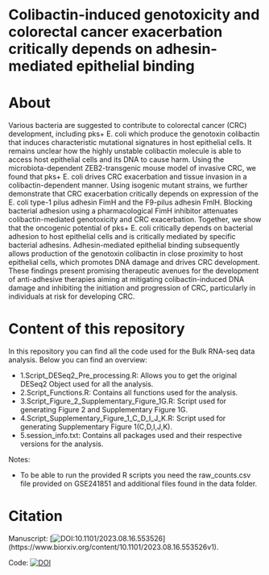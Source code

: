 # Colibactin-induced genotoxicity and colorectal cancer exacerbation critically depends on adhesin-mediated epithelial binding

# About
Various bacteria are suggested to contribute to colorectal cancer (CRC) development, including pks+ E. coli which produce the genotoxin colibactin that induces characteristic mutational signatures in host epithelial cells. It remains unclear how the highly unstable colibactin molecule is able to access host epithelial cells and its DNA to cause harm. Using the microbiota-dependent ZEB2-transgenic mouse model of invasive CRC, we found that pks+ E. coli drives CRC exacerbation and tissue invasion in a colibactin-dependent manner. Using isogenic mutant strains, we further demonstrate that CRC exacerbation critically depends on expression of the E. coli type-1 pilus adhesin FimH and the F9-pilus adhesin FmlH. Blocking bacterial adhesion using a pharmacological FimH inhibitor attenuates colibactin-mediated genotoxicity and CRC exacerbation. Together, we show that the oncogenic potential of pks+ E. coli critically depends on bacterial adhesion to host epithelial cells and is critically mediated by specific bacterial adhesins. Adhesin-mediated epithelial binding subsequently allows production of the genotoxin colibactin in close proximity to host epithelial cells, which promotes DNA damage and drives CRC development. These findings present promising therapeutic avenues for the development of anti-adhesive therapies aiming at mitigating colibactin-induced DNA damage and inhibiting the initiation and progression of CRC, particularly in individuals at risk for developing CRC.

# Content of this repository
In this repository you can find all the code used for the Bulk RNA-seq data analysis. Below you can find an overview:

- 1.Script_DESeq2_Pre_processing.R: Allows you to get the original DESeq2 Object used for all the analysis.
- 2.Script_Functions.R: Contains all functions used for the analysis.
- 3.Script_Figure_2_Supplementary_Figure_1G.R: Script used for generating Figure 2 and Supplementary Figure 1G.
- 4.Script_Supplementary_Figure_1_C_D_I_J_K.R: Script used for generating Supplementary Figure 1(C,D,I,J,K).
- 5.session_info.txt: Contains all packages used and their respective versions for the analysis.

Notes:
- To be able to run the provided R scripts you need the raw_counts.csv file provided on GSE241851 and additional files found in the data folder.

# Citation
Manuscript: [![DOI:10.1101/2023.08.16.553526]([https://zenodo.org/badge/682061416.svg](http://img.shields.io/badge/DOI-10.1101/2023.08.16.553526-B31B1B.svg))](https://www.biorxiv.org/content/10.1101/2023.08.16.553526v1).

Code: [![DOI](https://zenodo.org/badge/682061416.svg)](https://zenodo.org/doi/10.5281/zenodo.10046232)
